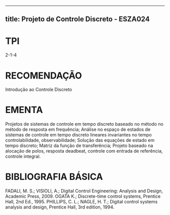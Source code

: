 
---
title: Projeto de Controle Discreto - ESZA024 
---

# TPI

2-1-4

# RECOMENDAÇÃO

Introdução ao Controle Discreto

# EMENTA

Projetos de sistemas de controle em tempo discreto baseado no método no método de resposta em frequência; Análise no espaço de estados de sistemas de controle em tempo discreto lineares invariantes no tempo controlabilidade, observabilidade; Solução das equações de estado em tempo discreto; Matriz da função de transferência; Projeto baseado na alocação de polos, resposta deadbeat, controle com entrada de referência, controle integral.

# BIBLIOGRAFIA BÁSICA

FADALI, M. S.; VISIOLI, A.; Digital Control Engineering: Analysis and Design, Academic Press, 2009.
OGATA K.; Discrete-time control systems, Prentice Hall, 2nd Ed., 1995.
PHILLIPS, C. L.; NAGLE, H. T.; Digital control systems analysis and design, Prentice Hall, 3rd edition, 1994.
        